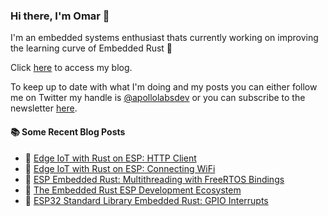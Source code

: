 ### Hi there, I'm Omar 👋

I'm an embedded systems enthusiast thats currently working on improving the learning curve of Embedded Rust 🦀

Click [here](https://apollolabsblog.hashnode.dev/) to access my blog.

To keep up to date with what I'm doing and my posts you can either follow me on Twitter my handle is [@apollolabsdev](https://twitter.com/apollolabsbin) or you can subscribe to the newsletter [here](http://subscribepage.io/apollolabsnewsletter).

<!--
**apollolabsdev/apollolabsdev** is a ✨ _special_ ✨ repository because its `README.md` (this file) appears on your GitHub profile.

Here are some ideas to get you started:

- 🔭 I’m currently working on ...
- 🌱 I’m currently learning ...
- 👯 I’m looking to collaborate on ...
- 🤔 I’m looking for help with ...
- 💬 Ask me about ...
- 📫 How to reach me: ...
- 😄 Pronouns: ...
- ⚡ Fun fact: ...
-->


#### :books: Some Recent Blog Posts
<!-- BLOGPOSTS:START -->
 - 💫 [Edge IoT with Rust on ESP: HTTP Client](https://apollolabsblog.hashnode.dev/edge-iot-with-rust-on-esp-http-client)
 - 🌮 [Edge IoT with Rust on ESP: Connecting WiFi](https://apollolabsblog.hashnode.dev/edge-iot-with-rust-on-esp-connecting-wifi)
 - 💫 [ESP Embedded Rust: Multithreading with FreeRTOS Bindings](https://apollolabsblog.hashnode.dev/esp-embedded-rust-multithreading-with-freertos-bindings)
 - 🚀 [The Embedded Rust ESP Development Ecosystem](https://apollolabsblog.hashnode.dev/the-embedded-rust-esp-development-ecosystem)
 - 💫 [ESP32 Standard Library Embedded Rust: GPIO Interrupts](https://apollolabsblog.hashnode.dev/esp32-standard-library-embedded-rust-gpio-interrupts)<!-- BLOGPOSTS:END -->
